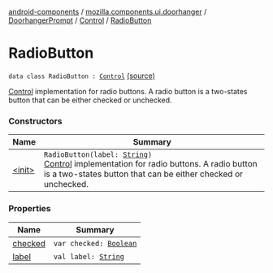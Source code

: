 [android-components](../../../../index.md) / [mozilla.components.ui.doorhanger](../../../index.md) / [DoorhangerPrompt](../../index.md) / [Control](../index.md) / [RadioButton](./index.md)

# RadioButton

`data class RadioButton : `[`Control`](../index.md) [(source)](https://github.com/mozilla-mobile/android-components/blob/master/components/ui/doorhanger/src/main/java/mozilla/components/ui/doorhanger/DoorhangerPrompt.kt#L116)

[Control](../index.md) implementation for radio buttons. A radio button is a two-states button that can be either checked
or unchecked.

### Constructors

| Name | Summary |
|---|---|
| [&lt;init&gt;](-init-.md) | `RadioButton(label: `[`String`](https://kotlinlang.org/api/latest/jvm/stdlib/kotlin/-string/index.html)`)`<br>[Control](../index.md) implementation for radio buttons. A radio button is a two-states button that can be either checked or unchecked. |

### Properties

| Name | Summary |
|---|---|
| [checked](checked.md) | `var checked: `[`Boolean`](https://kotlinlang.org/api/latest/jvm/stdlib/kotlin/-boolean/index.html) |
| [label](label.md) | `val label: `[`String`](https://kotlinlang.org/api/latest/jvm/stdlib/kotlin/-string/index.html) |

